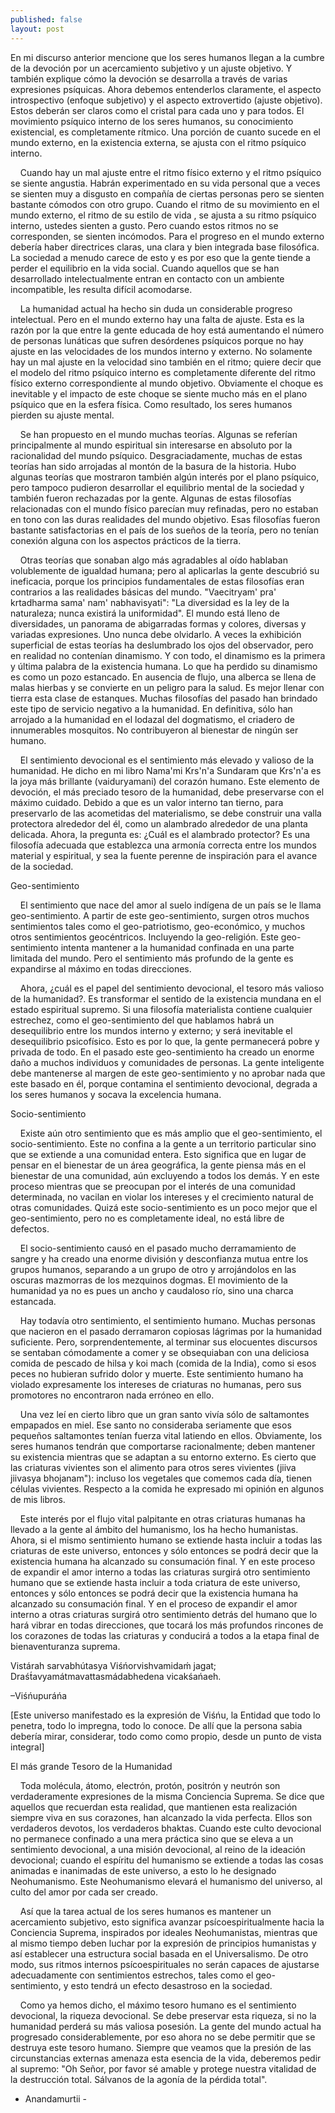 ```yaml
---
published: false
layout: post
---
```


En mi discurso anterior mencione que los seres humanos llegan a la cumbre de la devoción por un acercamiento subjetivo y un ajuste objetivo. Y también explique cómo la devoción se desarrolla a través de varias expresiones psíquicas. Ahora debemos entenderlos claramente, el aspecto introspectivo (enfoque subjetivo) y el aspecto extrovertido (ajuste objetivo). Estos deberán ser claros como el cristal para cada uno y para todos. El movimiento psíquico interno de los seres humanos, su conocimiento existencial, es completamente rítmico. Una porción de cuanto sucede en el mundo externo, en la existencia externa, se ajusta con el ritmo psíquico interno.

    Cuando hay un mal ajuste entre el ritmo físico externo y el ritmo psíquico se siente angustia. Habrán experimentado en su vida personal que a veces se sienten muy a disgusto en compañía de ciertas personas pero se sienten bastante cómodos con otro grupo. Cuando el ritmo de su movimiento en el mundo externo, el ritmo de su estilo de vida , se ajusta a su ritmo psíquico interno, ustedes sienten a gusto. Pero cuando estos ritmos no se corresponden, se sienten incómodos. Para el progreso en el mundo externo debería haber directrices claras, una clara y bien integrada base filosófica. La sociedad a menudo carece de esto y es por eso que la gente tiende a perder el equilibrio en la vida social. Cuando aquellos que se han desarrollado intelectualmente entran en contacto con un ambiente incompatible, les resulta difícil acomodarse.

    La humanidad actual ha hecho sin duda un considerable progreso intelectual. Pero en el mundo externo hay una falta de ajuste. Esta es la razón por la que entre la gente educada de hoy está aumentando el número de personas lunáticas que sufren desórdenes psíquicos porque no hay ajuste en las velocidades de los mundos interno y externo. No solamente hay un mal ajuste en la velocidad sino también en el ritmo; quiere decir que el modelo del ritmo psíquico interno es completamente diferente del ritmo físico externo correspondiente al mundo objetivo. Obviamente el choque es inevitable y el impacto de este choque se siente mucho más en el plano psíquico que en la esfera física. Como resultado, los seres humanos pierden su ajuste mental.

    Se han propuesto en el mundo muchas teorías. Algunas se referían principalmente al mundo espiritual sin interesarse en absoluto por la racionalidad del mundo psíquico. Desgraciadamente, muchas de estas teorías han sido arrojadas al montón de la basura de la historia. Hubo algunas teorías que mostraron también algún interés por el plano psíquico, pero tampoco pudieron desarrollar el equilibrio mental de la sociedad y también fueron rechazadas por la gente. Algunas de estas filosofías relacionadas con el mundo físico parecían muy refinadas, pero no estaban en tono con las duras realidades del mundo objetivo. Esas filosofías fueron bastante satisfactorias en el país de los sueños de la teoría, pero no tenían conexión alguna con los aspectos prácticos de la tierra.

    Otras teorías que sonaban algo más agradables al oído hablaban volublemente de igualdad humana; pero al aplicarlas la gente descubrió su ineficacia, porque los principios fundamentales de estas filosofías eran contrarios a las realidades básicas del mundo. "Vaecitryam' pra' krtadharma sama' nam' nabhavisyati": "La diversidad es la ley de la naturaleza; nunca existirá la uniformidad". El mundo está lleno de diversidades, un panorama de abigarradas formas y colores, diversas y variadas expresiones. Uno nunca debe olvidarlo. A veces la exhibición superficial de estas teorías ha deslumbrado los ojos del observador, pero en realidad no contenían dinamismo. Y con todo, el dinamismo es la primera y última palabra de la existencia humana. Lo que ha perdido su dinamismo es como un pozo estancado. En ausencia de flujo, una alberca se llena de malas hierbas y se convierte en un peligro para la salud. Es mejor llenar con tierra esta clase de estanques. Muchas filosofías del pasado han brindado este tipo de servicio negativo a la humanidad. En definitiva, sólo han arrojado a la humanidad en el lodazal del dogmatismo, el criadero de innumerables mosquitos. No contribuyeron al bienestar de ningún ser humano.

    El sentimiento devocional es el sentimiento más elevado y valioso de la humanidad. He dicho en mi libro Nama'mi Krs'n'a Sundaram que Krs'n'a es la joya más brillante (vaiduryamani) del corazón humano. Este elemento de devoción, el más preciado tesoro de la humanidad, debe preservarse con el máximo cuidado. Debido a que es un valor interno tan tierno, para preservarlo de las acometidas del materialismo, se debe construir una valla protectora alrededor del él, como un alambrado alrededor de una planta delicada. Ahora, la pregunta es: ¿Cuál es el alambrado protector? Es una filosofía adecuada que establezca una armonía correcta entre los mundos material y espiritual, y sea la fuente perenne de inspiración para el avance de la sociedad.


Geo-sentimiento

    El sentimiento que nace del amor al suelo indígena de un país se le llama geo-sentimiento. A partir de este geo-sentimiento, surgen otros muchos sentimientos tales como el geo-patriotismo, geo-económico, y muchos otros sentimientos geocéntricos. Incluyendo la geo-religión. Este geo-sentimiento intenta mantener a la humanidad confinada en una parte limitada del mundo. Pero el sentimiento más profundo de la gente es expandirse al máximo en todas direcciones.

    Ahora, ¿cuál es el papel del sentimiento devocional, el tesoro más valioso de la humanidad?. Es transformar el sentido de la existencia mundana en el estado espiritual supremo. Si una filosofía materialista contiene cualquier estrechez, como el geo-sentimiento del que hablamos habrá un desequilibrio entre los mundos interno y externo; y será inevitable el desequilibrio psicofísico. Esto es por lo que, la gente permanecerá pobre y privada de todo. En el pasado este geo-sentimiento ha creado un enorme daño a muchos individuos y comunidades de personas. La gente inteligente debe mantenerse al margen de este geo-sentimiento y no aprobar nada que este basado en él, porque contamina el sentimiento devocional, degrada a los seres humanos y socava la excelencia humana.


Socio-sentimiento

    Existe aún otro sentimiento que es más amplio que el geo-sentimiento, el socio-sentimiento. Este no confina a la gente a un territorio particular sino que se extiende a una comunidad entera. Esto significa que en lugar de pensar en el bienestar de un área geográfica, la gente piensa más en el bienestar de una comunidad, aún excluyendo a todos los demás. Y en este proceso mientras que se preocupan por el interés de una comunidad determinada, no vacilan en violar los intereses y el crecimiento natural de otras comunidades. Quizá este socio-sentimiento es un poco mejor que el geo-sentimiento, pero no es completamente ideal, no está libre de defectos.

    El socio-sentimiento causó en el pasado mucho derramamiento de sangre y ha creado una enorme división y desconfianza mutua entre los grupos humanos, separando a un grupo de otro y arrojándolos en las oscuras mazmorras de los mezquinos dogmas. El movimiento de la humanidad ya no es pues un ancho y caudaloso río, sino una charca estancada.

    Hay todavía otro sentimiento, el sentimiento humano. Muchas personas que nacieron en el pasado derramaron copiosas lágrimas por la humanidad suficiente. Pero, sorprendentemente, al terminar sus elocuentes discursos se sentaban cómodamente a comer y se obsequiaban con una deliciosa comida de pescado de hilsa y koi mach (comida de la India), como si esos peces no hubieran sufrido dolor y muerte. Este sentimiento humano ha violado expresamente los intereses de criaturas no humanas, pero sus promotores no encontraron nada erróneo en ello.

    Una vez leí en cierto libro que un gran santo vivía sólo de saltamontes empapados en miel. Ese santo no consideraba seriamente que esos pequeños saltamontes tenían fuerza vital latiendo en ellos. Obviamente, los seres humanos tendrán que comportarse racionalmente; deben mantener su existencia mientras que se adaptan a su entorno externo. Es cierto que las criaturas vivientes son el alimento para otros seres vivientes (jiiva jiivasya bhojanam"): incluso los vegetales que comemos cada día, tienen células vivientes. Respecto a la comida he expresado mi opinión en algunos de mis libros.

    Este interés por el flujo vital palpitante en otras criaturas humanas ha llevado a la gente al ámbito del humanismo, los ha hecho humanistas. Ahora, si el mismo sentimiento humano se extiende hasta incluir a todas las criaturas de este universo, entonces y sólo entonces se podrá decir que la existencia humana ha alcanzado su consumación final. Y en este proceso de expandir el amor interno a todas las criaturas surgirá otro sentimiento humano que se extiende hasta incluir a toda criatura de este universo, entonces y sólo entonces se podrá decir que la existencia humana ha alcanzado su consumación final. Y en el proceso de expandir el amor interno a otras criaturas surgirá otro sentimiento detrás del humano que lo hará vibrar en todas direcciones, que tocará los más profundos rincones de los corazones de todas las criaturas y conducirá a todos a la etapa final de bienaventuranza suprema.

Vistárah sarvabhútasya Viśńorvishvamidaḿ jagat;
Draśt́avyamátmavattasmádabhedena vicakśańaeh.


–Viśńupuráńa


[Este universo manifestado es la expresión de Viśńu, la Entidad que todo lo penetra, todo lo impregna, todo lo conoce. De allí que la persona sabia debería mirar, considerar, todo como como propio, desde un punto de vista integral]

El más grande Tesoro de la Humanidad

    Toda molécula, átomo, electrón, protón, positrón y neutrón son verdaderamente expresiones de la misma Conciencia Suprema. Se dice que aquellos que recuerdan esta realidad, que mantienen esta realización siempre viva en sus corazones, han alcanzado la vida perfecta. Ellos son verdaderos devotos, los verdaderos bhaktas. Cuando este culto devocional no permanece confinado a una mera práctica sino que se eleva a un sentimiento devocional, a una misión devocional, al reino de la ideación devocional; cuando el espíritu del humanismo se extiende a todas las cosas animadas e inanimadas de este universo, a esto lo he designado Neohumanismo. Este Neohumanismo elevará el humanismo del universo, al culto del amor por cada ser creado.

    Así que la tarea actual de los seres humanos es mantener un acercamiento subjetivo, esto significa avanzar psícoespiritualmente hacia la Conciencia Suprema, inspirados por ideales Neohumanistas, mientras que al mismo tiempo deben luchar por la expresión de principios humanistas y así establecer una estructura social basada en el Universalismo. De otro modo, sus ritmos internos psícoespirituales no serán capaces de ajustarse adecuadamente con sentimientos estrechos, tales como el geo-sentimiento, y esto tendrá un efecto desastroso en la sociedad.

    Como ya hemos dicho, el máximo tesoro humano es el sentimiento devocional, la riqueza devocional. Se debe preservar esta riqueza, si no la humanidad perderá su más valiosa posesión. La gente del mundo actual ha progresado considerablemente, por eso ahora no se debe permitir que se destruya este tesoro humano. Siempre que veamos que la presión de las circunstancias externas amenaza esta esencia de la vida, deberemos pedir al supremo: "Oh Señor, por favor sé amable y protege nuestra vitalidad de la destrucción total. Sálvanos de la agonía de la pérdida total".

- Anandamurtii -
